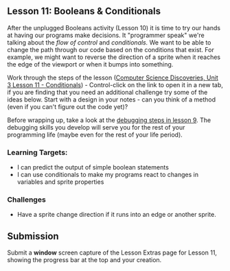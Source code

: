 ## Lesson 11: Booleans & Conditionals

After the unplugged Booleans activity (Lesson 10) it is time to try our hands at having our programs make decisions. It "programmer speak" we're talking about the *flow of control* and *conditionals.* We want to be able to change the path through our code based on the conditions that exist. For example, we might want to reverse the direction of a sprite when it reaches the edge of the viewport or when it bumps into something.

Work through the steps of the lesson  ([Computer Science Discoveries, Unit 3 Lesson 11 - Conditionals](https://studio.code.org/s/csd3-2018/stage/11/puzzle/1)) - Control-click on the link to open it in a new tab, if you are finding that you need an additional challenge try some of the ideas below. Start with a design in your notes - can you think of a method (even if you can't figure out the code yet)?

Before wrapping up, take a look at the [debugging steps in lesson 9](https://studio.code.org/s/csd3-2018/stage/9/puzzle/9). The debugging skills you develop will serve you for the rest of your programming life (maybe even for the rest of your life period).

### Learning Targets:

* I can predict the output of simple boolean statements
* I can use conditionals to make my programs react to changes in variables and sprite properties

### Challenges

* Have a sprite change direction if it runs into an edge or another sprite.

## Submission

Submit a **window** screen capture of the Lesson Extras page for Lesson 11, showing the progress bar at the top and your creation.
